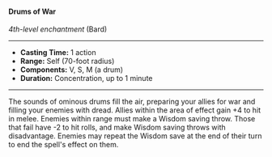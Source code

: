 #### Drums of War
*4th-level enchantment* (Bard)
___
- **Casting Time:** 1 action
- **Range:** Self (70-foot radius)
- **Components:** V, S, M (a drum)
- **Duration:** Concentration, up to 1 minute
---
The sounds of ominous drums fill the air, preparing
your allies for war and filling your enemies with
dread. Allies within the area of effect gain +4 to hit
in melee. Enemies within range must make a
Wisdom saving throw. Those that fail have -2 to hit
rolls, and make Wisdom saving throws with
disadvantage. Enemies may repeat the Wisdom save
at the end of their turn to end the spell's effect on
them.
